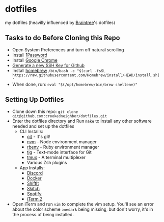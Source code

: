 dotfiles
========

my dotfiles (heavilly influenced by [Braintree](https://www.braintreepayments.com/)'s dotfiles)

## Tasks to do Before Cloning this Repo

* Open System Preferences and turn off natural scrolling
* Install [1Password](https://1password.com/downloads/mac/)
* Install [Google Chrome](https://www.google.com/chrome/)
* [Generate a new SSH Key for Github](https://docs.github.com/en/authentication/connecting-to-github-with-ssh/generating-a-new-ssh-key-and-adding-it-to-the-ssh-agent)
* Install [homebrew](https://brew.sh) `/bin/bash -c "$(curl -fsSL https://raw.githubusercontent.com/Homebrew/install/HEAD/install.sh)"`
* When done, run: `eval "$(/opt/homebrew/bin/brew shellenv)"`

## Setting Up Dotfiles

* Clone down this repo: `git clone git@github.com:crookedneighbor/dotfiles.git`
* Enter the dotfiles directory and Run `make` to install any other software needed and set up the dotfiles
  * CLI Installs:
    * [git](https://github.com/git/git) - It's git!
    * [nvm](https://github.com/nvm-sh/nvm) - Node environment manager
    * [rbenv](https://github.com/rbenv/rbenv) - Ruby environment manager
    * [tig](https://github.com/jonas/tig) - Text-mode interface for Git
    * [tmux](https://github.com/tmux/tmux) - A terminal multiplexer
    * Various Zsh plugins
  * App Installs:
    * [Discord](https://discord.com/)
    * [Docker](https://docker.com/)
    * [ShiftIt](https://github.com/fikovnik/ShiftIt/releases)
    * [Skitch](https://skitch.com/)
    * [Spotify](https://spotify.com/)
    * [iTerm 2](https://iterm2.com/)
* Open iTerm and run `vim` to complete the vim setup. You'll see an error about the color scheme `onedark` being missing, but don't worry, it's in the process of being installed.
